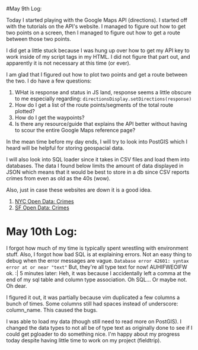 
#May 9th Log:

Today I started playing with the Google Maps API (directions). I started off with the tutorials on the API's website. I managed to figure out how to get two points on a screen, then I managed to figure out how to get a route between those two points.

I did get a little stuck because I was hung up over how to get my API key to work inside of my script tags in my HTML. I did not figure that part out, and apparently it is not necessary at this time (or ever).

I am glad that I figured out how to plot two points and get a route between the two. I do have a few questions:

1. WHat is response and status in JS land, response seems a little obscure to me especially regarding: `directionsDisplay.setDirections(response)`
2. How do I get a list of the route points/segments of the total route plotted?
3. How do I get the waypoints?
4. Is there any resource/guide that explains the API better without having to scour the entire Google Maps reference page?

In the mean time before my day ends, I will try to look into PostGIS which I heard will be helpful for storing geospacial data.

I will also look into SQL loader since it takes in CSV files and load them into databases. The data I found below limits the amount of data displayed in JSON which means that it would be best to store in a db since CSV reports crimes from even as old as the 40s (wow). 

Also, just in case these websites are down it is a good idea. 

1. [NYC Open Data: Crimes](https://data.cityofnewyork.us/Public-Safety/NYPD-7-Major-Felony-Incident-Map/dvh8-u7es)
2. [SF Open Data: Crimes](https://data.sfgov.org/Public-Safety/Map-Crime-Incidents-from-1-Jan-2003/gxxq-x39z)

# May 10th Log:

I forgot how much of my time is typically spent wrestling with environment stuff. Also, I forgot how bad SQL is at explaining errors. Not an easy thing to debug when the error messages are vague.
`Database error 42601: syntax error at or near "text"`
But, they're all type text for now! AUHIFWEOIFW ok. :|
5 minutes later: Heh, it was because I accidentally left a comma at the end of my sql table and column type association. Oh SQL... Or maybe not. Oh dear.

I figured it out, it was partially because vim duplicated a few columns a bunch of times. Some columns still had spaces instead of underscore: column_name. This caused the bugs.

I was able to load my data (though still need to read more on PostGIS). I changed the data types to not all be of type text as originally done to see if I could get pgloader to do something nice. I'm happy about my progress today despite having little time to work on my project (fieldtrip).